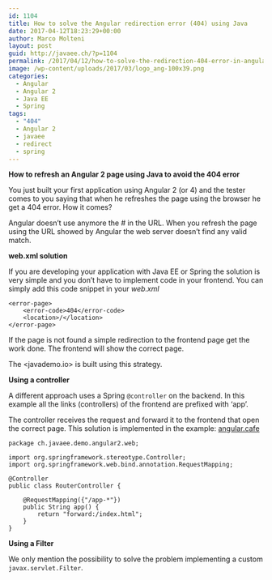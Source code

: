 ```yaml
---
id: 1104
title: How to solve the Angular redirection error (404) using Java
date: 2017-04-12T18:23:29+00:00
author: Marco Molteni
layout: post
guid: http://javaee.ch/?p=1104
permalink: /2017/04/12/how-to-solve-the-redirection-404-error-in-angular-using-java/
image: /wp-content/uploads/2017/03/logo_ang-100x39.png
categories:
  - Angular
  - Angular 2
  - Java EE
  - Spring
tags:
  - "404"
  - Angular 2
  - javaee
  - redirect
  - spring
---
```

**How to refresh an Angular 2 page using Java to avoid the 404 error**

You just built your first application using Angular 2 (or 4) and the tester comes to you saying that when he refreshes the page using the browser he get a 404 error. How it comes?

Angular doesn’t use anymore the # in the URL. When you refresh the page using the URL showed by Angular the web server doesn’t find any valid match.

**web.xml solution**

If you are developing your application with Java EE or Spring the solution is very simple and you don’t have to implement code in your frontend. You can simply add this code snippet in your _web.xml_

    <error-page>
        <error-code>404</error-code>
        <location>/</location>
    </error-page>
    

If the page is not found a simple redirection to the frontend page get the work done. The frontend will show the correct page.

The <javademo.io> is built using this strategy.

**Using a controller**

A different approach uses a Spring `@controller` on the backend. In this example all the links (controllers) of the frontend are prefixed with ‘app’.

The controller receives the request and forward it to the frontend that open the correct page. This solution is implemented in the example: [angular.cafe](http://angular.cafe)

    package ch.javaee.demo.angular2.web;
    
    import org.springframework.stereotype.Controller;
    import org.springframework.web.bind.annotation.RequestMapping;
    
    @Controller
    public class RouterController {
    
        @RequestMapping({"/app-*"})
        public String app() {
            return "forward:/index.html";
        }
    }
    

**Using a Filter**

We only mention the possibility to solve the problem implementing a custom `javax.servlet.Filter`.